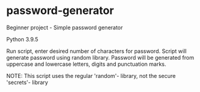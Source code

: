 # password-generator
Beginner project - Simple password generator

Python 3.9.5


Run script, enter desired number of characters for password. Script will generate password using random library.
Password will be generated from uppercase and lowercase letters, digits and punctuation marks.

NOTE: This script uses the regular 'random'- library, not the secure 'secrets'- library